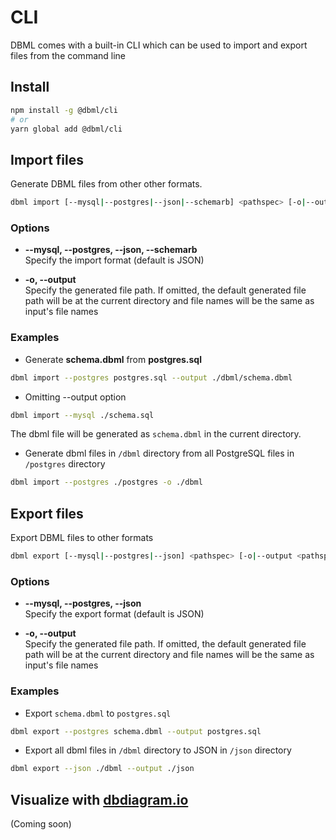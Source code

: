 # CLI
DBML comes with a built-in CLI which can be used to import and export files from
the command line

## Install
```bash
npm install -g @dbml/cli
# or
yarn global add @dbml/cli
```

## Import files
Generate DBML files from other other formats.

```bash
dbml import [--mysql|--postgres|--json|--schemarb] <pathspec> [-o|--output <pathspec>]
```

### Options

* **--mysql, --postgres, --json, --schemarb**  
Specify the import format (default is JSON)

* **-o, --output**  
Specify the generated file path. If omitted, the default generated file path will be
at the current directory and file names will be the same as input's file names

### Examples

* Generate **schema.dbml** from **postgres.sql**

```bash
dbml import --postgres postgres.sql --output ./dbml/schema.dbml
```

* Omitting --output option

```bash
dbml import --mysql ./schema.sql
```

The dbml file will be generated as ```schema.dbml``` in the current directory.

* Generate dbml files in ```/dbml``` directory from all PostgreSQL files in ```/postgres``` directory

```bash
dbml import --postgres ./postgres -o ./dbml
```

## Export files
Export DBML files to other formats

```bash
dbml export [--mysql|--postgres|--json] <pathspec> [-o|--output <pathspec>]
```

### Options

* **--mysql, --postgres, --json**  
Specify the export format (default is JSON)

* **-o, --output**  
Specify the generated file path. If omitted, the default generated file path will be at the current directory and file names will be the same as input's file names

### Examples

* Export ```schema.dbml``` to ```postgres.sql```

```bash
dbml export --postgres schema.dbml --output postgres.sql
```

* Export all dbml files in ```/dbml``` directory to JSON in ```/json``` directory

```bash
dbml export --json ./dbml --output ./json
```

## Visualize with [dbdiagram.io](https://dbdiagram.io)
(Coming soon)